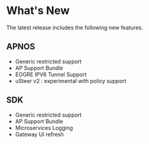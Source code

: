 # What's New

The latest release includes the following new features.

## APNOS

* Generic restricted support
* AP Support Bundle
* EOGRE IPV6 Tunnel Support&#x20;
* uSteer v2 : experimental with policy support

## SDK

* Generic restricted support
* AP Support Bundle
* Microservices Logging
* Gateway UI refresh



###
